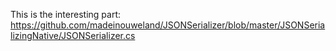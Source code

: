 This is the interesting part:
https://github.com/madeinouweland/JSONSerializer/blob/master/JSONSerializingNative/JSONSerializer.cs
